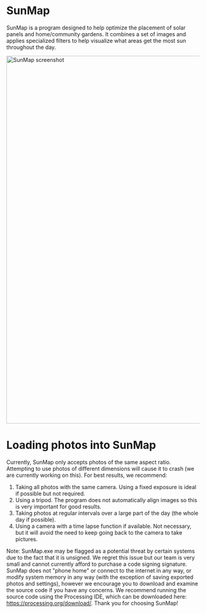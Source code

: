 # SunMap
SunMap is a program designed to help optimize the placement of solar panels and home/community gardens. It combines a set of images and applies specialized filters to help visualize what areas get the most sun throughout the day.


<img width="960" alt="SunMap screenshot" src="https://user-images.githubusercontent.com/15841491/117899693-7eebbf00-b27c-11eb-8e1a-ba63cd7182f1.png">


# Loading photos into SunMap
Currently, SunMap only accepts photos of the same aspect ratio. Attempting to use photos of different dimensions will cause it to crash (we are currently working on this).
For best results, we recommend:
  1. Taking all photos with the same camera. Using a fixed exposure is ideal if possible but not required.
  2. Using a tripod. The program does not automatically align images so this is very important for good results.
  3. Taking photos at regular intervals over a large part of the day (the whole day if possible).
  4. Using a camera with a time lapse function if available. Not necessary, but it will avoid the need to keep going back to the camera to take pictures.


Note: SunMap.exe may be flagged as a potential threat by certain systems due to the fact that it is unsigned. We regret this issue but our team is very small and cannot currently afford to purchase a code signing signature. SunMap does not "phone home" or connect to the internet in any way, or modify system memory in any way (with the exception of saving exported photos and settings), however we encourage you to download and examine the source code if you have any concerns. We recommend running the source code using the Processing IDE, which can be downloaded here: https://processing.org/download/. Thank you for choosing SunMap!
